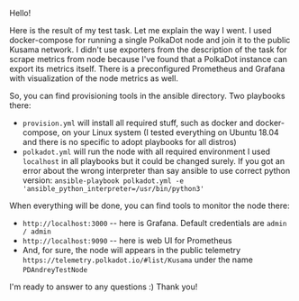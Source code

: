 Hello!

Here is the result of my test task. Let me explain the way I went.
I used docker-compose for running a single PolkaDot node and join it to the public Kusama network.
I didn't use exporters from the description of the task for scrape metrics from node because I've found that a PolkaDot instance can export its metrics itself.
There is a preconfigured Prometheus and Grafana with visualization of the node metrics as well. 

So, you can find provisioning tools in the ansible directory. Two playbooks there:
 * `provision.yml` will install all required stuff, such as docker and docker-compose, on your Linux system (I tested everything on Ubuntu 18.04 and there is no specific to adopt playbooks for all distros)
 * `polkadot.yml` will run the node with all required environment
I used `localhost` in all playbooks but it could be changed surely. If you got an error about the wrong interpreter than say ansible to use correct python version: `ansible-playbook polkadot.yml -e 'ansible_python_interpreter=/usr/bin/python3'`

When everything will be done, you can find tools to monitor the node there:
* `http://localhost:3000` -- here is Grafana. Default credentials are `admin / admin`
* `http://localhost:9090` -- here is web UI for Prometheus
* And, for sure, the node will appears in the public telemetry `https://telemetry.polkadot.io/#list/Kusama` under the name `PDAndreyTestNode`

I'm ready to answer to any questions :) Thank you!